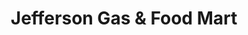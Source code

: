 ---
title: "Jefferson Gas & Food Mart"
url: /ecorse/jefferson-gas-and-food-mart/
shop: convenience
---